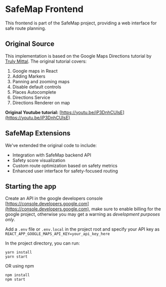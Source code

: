 # SafeMap Frontend

This frontend is part of the SafeMap project, providing a web interface for safe route planning.

## Original Source

This implementation is based on the Google Maps Directions tutorial by [Truly Mittal](https://github.com/trulymittal/google-maps-directions-tutorial). The original tutorial covers:

1. Google maps in React
2. Adding Markers
3. Panning and zooming maps
4. Disable default controls
5. Places Autocomplete
6. Directions Service
7. Directions Renderer on map

**Original Youtube tutorial:** [https://youtu.be/iP3DnhCUIsE](https://youtu.be/iP3DnhCUIsE)

## SafeMap Extensions

We've extended the original code to include:
- Integration with SafeMap backend API
- Safety score visualization
- Custom route optimization based on safety metrics
- Enhanced user interface for safety-focused routing

## Starting the app

Create an API in the google developers console [https://console.developers.google.com](https://console.developers.google.com), make sure to enable billing for the google project, otherwise you may get a warning as _development purposes only_.

Add a `.env` file or `.env.local` in the project root and specify your API key as `REACT_APP_GOOGLE_MAPS_API_KEY=your_api_key_here`

In the project directory, you can run:

```
yarn install
yarn start
```

OR using npm

```
npm install
npm start
```